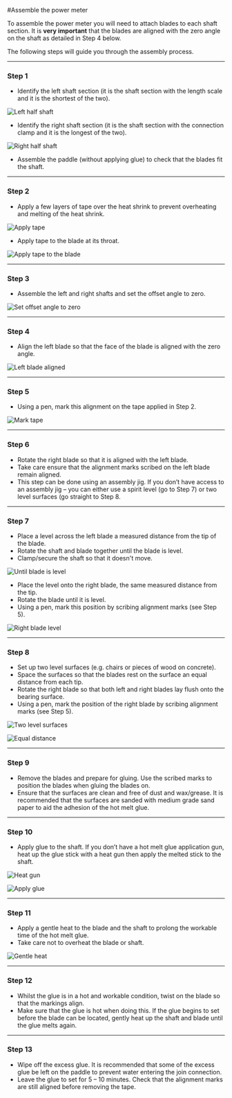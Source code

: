 #Assemble the power meter

To assemble the power meter you will need to attach blades to each shaft section. It is **very important** that the blades are aligned with the zero angle on the shaft as detailed in Step 4 below.

The following steps will guide you through the assembly process.

---

### Step 1

* Identify the left shaft section \(it is the shaft section with the length scale and it is the shortest of the two\).

![Left half shaft](assets/left-half-shaft.jpg)

* Identify the right shaft section \(it is the shaft section with the connection clamp and it is the longest of the two\).

![Right half shaft](assets/right-half-shaft.jpg)

* Assemble the paddle \(without applying glue\) to check that the blades fit the shaft.

---

### Step 2

* Apply a few layers of tape over the heat shrink to prevent overheating and melting of the heat shrink.

![Apply tape](assets/apply-tape.jpg)

* Apply tape to the blade at its throat.

![Apply tape to the blade](assets/apply-tape-blade.jpg)

---

### Step 3

* Assemble the left and right shafts and set the offset angle to zero.

![Set offset angle to zero](assets/offset-angle-zero.jpg)

---

### Step 4

* Align the left blade so that the face of the blade is aligned with the zero angle.

![Left blade aligned](assets/left-blade-aligned.jpg)

---

### Step 5

* Using a pen, mark this alignment on the tape applied in Step 2.

![Mark tape](assets/mark-tape.jpg)

---

### Step 6
* Rotate the right blade so that it is aligned with the left blade.
* Take care ensure that the alignment marks scribed on the left blade remain aligned.
* This step can be done using an assembly jig. If you don’t have access to an assembly jig – you can either use a spirit level (go to Step 7) or two level surfaces (go straight to Step 8.

---

### Step 7
* Place a level across the left blade a measured distance from the tip of the blade.
* Rotate the shaft and blade together until the blade is level.
* Clamp/secure the shaft so that it doesn't move.

![Until blade is level](assets/until-blade-level.jpg)

* Place the level onto the right blade, the same measured distance from the tip.
* Rotate the blade until it is level.
* Using a pen, mark this position by scribing alignment marks (see Step 5).

![Right blade level](assets/right-blade-level.jpg)

---

### Step 8
* Set up two level surfaces (e.g. chairs or pieces of wood on concrete).
* Space the surfaces so that the blades rest on the surface an equal distance from each tip.
* Rotate the right blade so that both left and right blades lay flush onto the bearing surface.
* Using a pen, mark the position of the right blade by scribing alignment marks (see Step 5).

![Two level surfaces](assets/two-level-surfaces.jpg)

![Equal distance](assets/equal-distance.jpg)

---

### Step 9
* Remove the blades and prepare for gluing. Use the scribed marks to position the blades when gluing the blades on.
* Ensure that the surfaces are clean and free of dust and wax/grease. It is recommended that the surfaces are sanded with medium grade sand paper to aid the adhesion of the hot melt glue.

---

### Step 10
* Apply glue to the shaft. If you don’t have a hot melt glue application gun, heat up the glue stick with a heat gun then apply the melted stick to the shaft.

![Heat gun](assets/heat-gun.jpg)

![Apply glue](assets/apply-glue.jpg)

---

### Step 11
* Apply a gentle heat to the blade and the shaft to prolong the workable time of the hot melt glue.
* Take care not to overheat the blade or shaft.

![Gentle heat](assets/gentle-heat.jpg)

---

### Step 12
* Whilst the glue is in a hot and workable condition, twist on the blade so that the markings align.
* Make sure that the glue is hot when doing this. If the glue begins to set before the blade can be located, gently heat up the shaft and blade until the glue melts again.

---

### Step 13
* Wipe off the excess glue. It is recommended that some of the excess glue be left on the paddle to prevent water entering the join connection.
* Leave the glue to set for 5 – 10 minutes. Check that the alignment marks are still aligned before removing the tape.